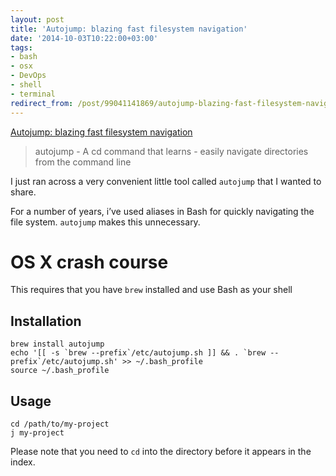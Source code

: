 ```yaml
---
layout: post
title: 'Autojump: blazing fast filesystem navigation'
date: '2014-10-03T10:22:00+03:00'
tags:
- bash
- osx
- DevOps
- shell
- terminal
redirect_from: /post/99041141869/autojump-blazing-fast-filesystem-navigation
---
```

[Autojump: blazing fast filesystem navigation](https://github.com/joelthelion/autojump)  

> autojump - A cd command that learns - easily navigate directories from the command line

I just ran across a very convenient little tool called `autojump` that I wanted to share.

For a number of years, i’ve used aliases in Bash for quickly navigating the file system. `autojump` makes this unnecessary.

OS X crash course
=================

This requires that you have `brew` installed and use Bash as your shell

Installation
------------

    brew install autojump
    echo '[[ -s `brew --prefix`/etc/autojump.sh ]] && . `brew --prefix`/etc/autojump.sh' >> ~/.bash_profile 
    source ~/.bash_profile
    

Usage
-----

    cd /path/to/my-project
    j my-project
    

Please note that you need to `cd` into the directory before it appears in the index.
